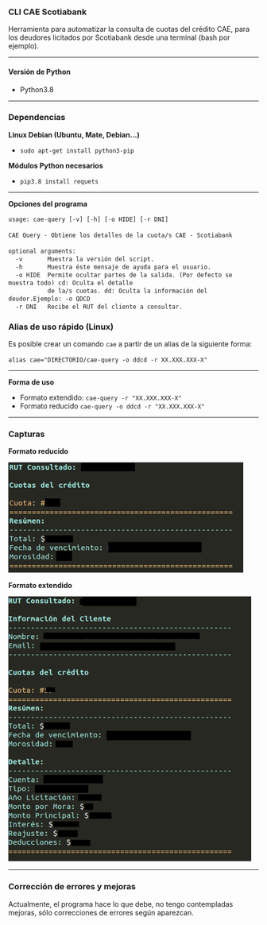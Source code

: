 ### CLI CAE Scotiabank

Herramienta para automatizar la consulta de cuotas del crédito CAE, para los deudores licitados por Scotiabank desde una terminal (bash por ejemplo).

---

#### Versión de Python

- Python3.8

---

### Dependencias

**Linux Debian (Ubuntu, Mate, Debian...)**

- `sudo apt-get install python3-pip`

**Módulos Python necesarios**

- `pip3.8 install requets`

---

**Opciones del programa**
```
usage: cae-query [-v] [-h] [-o HIDE] [-r DNI]

CAE Query - Obtiene los detalles de la cuota/s CAE - Scotiabank

optional arguments:
  -v       Muestra la versión del script.
  -h       Muestra éste mensaje de ayuda para el usuario.
  -o HIDE  Permite ocultar partes de la salida. (Por defecto se muestra todo) cd: Oculta el detalle
           de la/s cuotas. dd: Oculta la información del deudor.Ejemplo: -o QDCD
  -r DNI   Recibe el RUT del cliente a consultar.
```

### Alias de uso rápido (Linux)

Es posible crear un comando `cae` a partir de un alias de la siguiente forma:

`alias cae="DIRECTORIO/cae-query -o ddcd -r XX.XXX.XXX-X"`

---

**Forma de uso**

- Formato extendido: `cae-query -r "XX.XXX.XXX-X"`
- Formato reducido `cae-query -o ddcd -r "XX.XXX.XXX-X"`

---

### Capturas

**Formato reducido**

![formato-reducido](screenshots/hidden-format.png)

**Formato extendido**

![formato-extendido](screenshots/extended-format.png)

---

### Corrección de errores y mejoras

Actualmente, el programa hace lo que debe, no tengo contempladas mejoras, sólo correcciones de errores según aparezcan.
